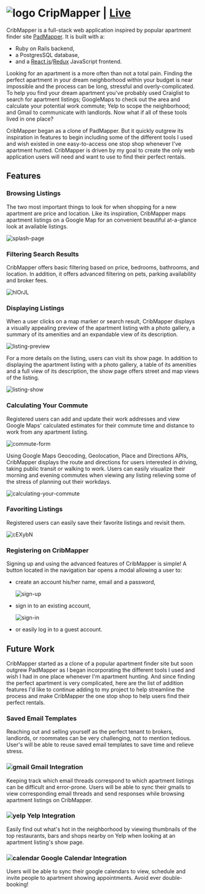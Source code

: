 # ![logo]  CripMapper | [Live](https://cribmapper.herokuapp.com/)

CribMapper is a full-stack web application inspired by popular apartment finder
site [PadMapper](https://www.padmapper.com). It is built with a:

+ Ruby on Rails backend,
+ a PostgresSQL database,
+ and a [React.js](https://facebook.github.io/react/)/[Redux](http://redux.js.org/) JavaScript frontend.

Looking for an apartment is a more often than not a total pain. Finding the
perfect apartment in your dream neighborhood within your budget is near
impossible and the process can be long, stressful and overly-complicated. To
help you find your dream apartment you've probably used Craiglist to search for
apartment listings; GoogleMaps to check out the area and calculate your
potential work commute; Yelp to scope the neighborhood; and Gmail to communicate
with landlords. Now what if all of these tools lived in one place?

CribMapper began as a clone of PadMapper. But it quickly outgrew its inspiration
in features to begin including some of the different tools I used and wish
existed in one easy-to-access one stop shop whenever I've apartment hunted.
CribMapper is driven by my goal to create the only web application users will need
and want to use to find their perfect rentals.

## Features

### Browsing Listings

The two most important things to look for when shopping for a new apartment are
price and location. Like its inspiration, CribMapper maps apartment listings on
a Google Map for an convenient beautiful at-a-glance look at available listings.

![splash-page]

### Filtering Search Results

CribMapper offers basic filtering based on price, bedrooms, bathrooms, and location. In addition, it offers advanced filtering on pets, parking availability and broker fees.

![hlOrJL](http://i.makeagif.com/media/12-17-2016/hlOrJL.gif)

### Displaying Listings
When a user clicks on a map marker or search result, CribMapper displays a visually appealing preview of the apartment listing with a photo gallery, a summary of its amenities and an expandable view of its description.

![listing-preview]

For a more details on the listing, users can visit its show page. In addition to displaying the apartment listing with a photo gallery, a table of its amenities and a full view of its description, the show page offers street and map views of the listing.

![listing-show]

### Calculating Your Commute
Registered users can add and update their work addresses and view Google Maps' calculated estimates for their commute time and distance to work from any apartment listing.

![commute-form]

Using Google Maps Geocoding, Geolocation, Place and Directions APIs, CribMapper displays the route and directions for users interested in driving, taking public transit or walking to work. Users can easily visualize their morning and evening commutes when viewing any listing relieving some of the stress of planning out their workdays.

![calculating-your-commute](http://i.makeagif.com/media/12-17-2016/UB7HbQ.gif)

### Favoriting Listings

Registered users can easily save their favorite listings and revisit them.

![cEXybN](http://i.makeagif.com/media/12-17-2016/cEXybN.gif)

### Registering on CribMapper

Signing up and using the advanced features of CribMapper is simple! A button located in the navigation bar opens a modal allowing a user to:

+ create an account his/her name, email and a password,

  ![sign-up]

+ sign in to an existing account,

  ![sign-in]

+ or easily log in to a guest account.

[logo]:http://res.cloudinary.com/dbgp4ftst/image/upload/v1481929810/icons/cribmapper-logo.png
[sign-up]:http://res.cloudinary.com/dbgp4ftst/image/upload/v1481937834/screenshots/sign-up.png
[sign-in]:http://res.cloudinary.com/dbgp4ftst/image/upload/v1481937833/screenshots/sign-in.png
[splash-page]:http://res.cloudinary.com/dbgp4ftst/image/upload/v1482008240/splash-page.png
[basic-filters]:http://res.cloudinary.com/dbgp4ftst/image/upload/v1481937834/screenshots/basic-filters.png
[listing-preview]:http://res.cloudinary.com/dbgp4ftst/image/upload/v1481937833/screenshots/listing-preview.png
[listing-show]:http://res.cloudinary.com/dbgp4ftst/image/upload/v1482009831/listing-show.png
[commute-form]:http://res.cloudinary.com/dbgp4ftst/image/upload/v1482009594/commute-form.png

## Future Work

CribMapper started as a clone of a popular apartment finder site but soon
outgrew PadMapper as I began incorporating the different tools I used and wish I
had in one place whenever I'm apartment hunting. And since finding the perfect
apartment is very complicated, here are the list of addition features I'd like
to continue adding to my project to help streamline the process and make
CribMapper the one stop shop to help users find their perfect rentals.

### Saved Email Templates

Reaching out and selling yourself as the perfect tenant to brokers, landlords,
or roommates can be very challenging, not to mention tedious. User's will be
able to reuse saved email templates to save time and relieve stress.

### ![gmail] Gmail Integration

Keeping track which email threads correspond to which apartment listings can be
difficult and error-prone. Users will be able to sync their gmails to view
corresponding email threads and send responses while browsing apartment listings
on CribMapper.

### ![yelp] Yelp Integration

Easily find out what's hot in the neighborhood by viewing thumbnails of the top
restaurants, bars and shops nearby on Yelp when looking at an apartment
listing's show page.

### ![calendar] Google Calendar Integration

Users will be able to sync their google calendars to view, schedule and invite
people to apartment showing appointments. Avoid ever double-booking!

[gmail]:http://res.cloudinary.com/dbgp4ftst/image/upload/v1482005133/icons/gmail-small.png
[yelp]:http://res.cloudinary.com/dbgp4ftst/image/upload/v1482005130/icons/yelp-small.png
[calendar]:http://res.cloudinary.com/dbgp4ftst/image/upload/v1482006574/icons/calendar-small.png
